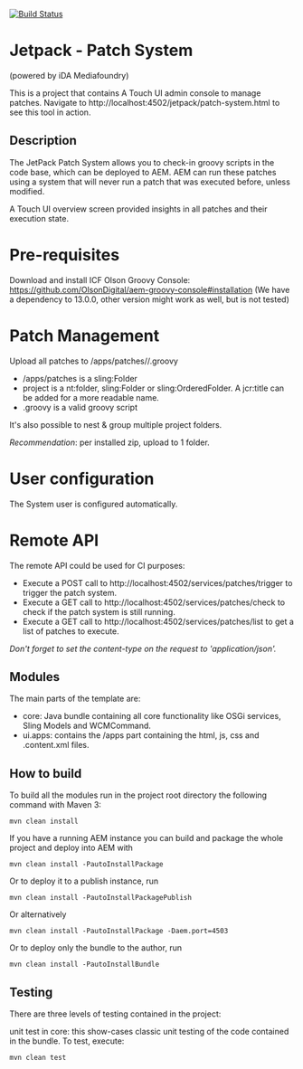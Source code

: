 [![Build Status](https://travis-ci.org/ida-mediafoundry/jetpack-patch-system.svg?branch=master)](https://travis-ci.org/ida-mediafoundry/jetpack-patch-system)

# Jetpack - Patch System
(powered by iDA Mediafoundry)

This is a project that contains A Touch UI admin console to manage patches.
Navigate to http://localhost:4502/jetpack/patch-system.html to see this tool in action.

## Description

The JetPack Patch System allows you to check-in groovy scripts in the code base, which can be deployed to AEM.
AEM can run these patches using a system that will never run a patch that was executed before, unless modified.

A Touch UI overview screen provided insights in all patches and their execution state.

# Pre-requisites

Download and install ICF Olson Groovy Console: https://github.com/OlsonDigital/aem-groovy-console#installation
(We have a dependency to 13.0.0, other version might work as well, but is not tested)

# Patch Management

Upload all patches to /apps/patches/<project>/<patch>.groovy
* /apps/patches is a sling:Folder
* project is a nt:folder, sling:Folder or sling:OrderedFolder. A jcr:title can be added for a more readable name.
* <patch>.groovy is a valid groovy script

It's also possible to nest & group multiple project folders.

_Recommendation_: per installed zip, upload to 1 <project> folder.

# User configuration

The System user is configured automatically.

# Remote API

The remote API could be used for CI purposes:

* Execute a POST call to http://localhost:4502/services/patches/trigger to trigger the patch system.
* Execute a GET call to http://localhost:4502/services/patches/check to check if the patch system is still running.
* Execute a GET call to http://localhost:4502/services/patches/list to get a list of patches to execute.

*Don't forget to set the content-type on the request to 'application/json'.*

## Modules

The main parts of the template are:

* core: Java bundle containing all core functionality like OSGi services, Sling Models and WCMCommand.
* ui.apps: contains the /apps part containing the html, js, css and .content.xml files.

## How to build

To build all the modules run in the project root directory the following command with Maven 3:

    mvn clean install

If you have a running AEM instance you can build and package the whole project and deploy into AEM with  

    mvn clean install -PautoInstallPackage
    
Or to deploy it to a publish instance, run

    mvn clean install -PautoInstallPackagePublish
    
Or alternatively

    mvn clean install -PautoInstallPackage -Daem.port=4503

Or to deploy only the bundle to the author, run

    mvn clean install -PautoInstallBundle

## Testing

There are three levels of testing contained in the project:

unit test in core: this show-cases classic unit testing of the code contained in the bundle. To test, execute:

    mvn clean test

